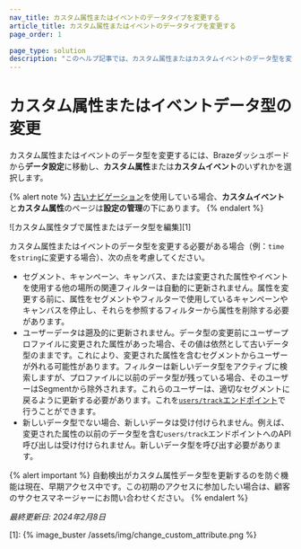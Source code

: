 ```yaml
---
nav_title: カスタム属性またはイベントのデータタイプを変更する
article_title: カスタム属性またはイベントのデータタイプを変更する
page_order: 1

page_type: solution
description: "このヘルプ記事では、カスタム属性またはカスタムイベントのデータ型を変更する方法と、その影響について説明します。"
---
```


# カスタム属性またはイベントデータ型の変更

カスタム属性またはイベントのデータ型を変更するには、Brazeダッシュボードから**データ設定**に移動し、**カスタム属性**または**カスタムイベント**のいずれかを選択します。

{% alert note %}
[古いナビゲーション]({{site.baseurl}}/navigation)を使用している場合、**カスタムイベント**と**カスタム属性**のページは**設定の管理**の下にあります。
{% endalert %}

![カスタム属性タブで属性またはデータ型を編集][1]

カスタム属性またはイベントのデータ型を変更する必要がある場合（例：`time`を`string`に変更する場合）、次の点を考慮してください。

- セグメント、キャンペーン、キャンバス、または変更された属性やイベントを使用する他の場所の関連フィルターは自動的に更新されません。属性を変更する前に、属性をセグメントやフィルターで使用しているキャンペーンやキャンバスを停止し、それらを参照するフィルターから属性を削除する必要があります。
- ユーザーデータは遡及的に更新されません。データ型の変更前にユーザープロファイルに変更された属性があった場合、その値は依然として古いデータ型のままです。これにより、変更された属性を含むセグメントからユーザーが外れる可能性があります。フィルターは新しいデータ型をアクティブに検索しますが、プロファイルに以前のデータ型が残っている場合、そのユーザーはSegmentから除外されます。これらのユーザーは、適切なセグメントに戻るように更新する必要があります。これを[`users/track`エンドポイント]({{site.baseurl}}/api/endpoints/user_data/post_user_track/)で行うことができます。
- 新しいデータ型でない場合、新しいデータは受け付けられません。例えば、変更された属性の以前のデータ型を含む`users/track`エンドポイントへのAPI呼び出しは受け付けられません。新しいデータ型を呼び出す必要があります。

{% alert important %}
自動検出がカスタム属性データ型を更新するのを防ぐ機能は現在、早期アクセス中です。この初期のアクセスに参加したい場合は、顧客のサクセスマネージャーにお問い合わせください。
{% endalert %}

_最終更新日: 2024年2月8日_

[1]: {% image_buster /assets/img/change_custom_attribute.png %}